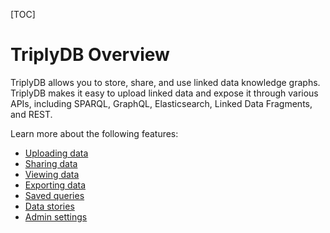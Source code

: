 [TOC]

# TriplyDB Overview

TriplyDB allows you to store, share, and use linked data knowledge graphs. TriplyDB makes it easy to upload linked data and expose it through various APIs, including SPARQL, GraphQL, Elasticsearch, Linked Data Fragments, and REST.

Learn more about the following features:

- [Uploading data](./uploading-data/index.md)
- [Sharing data](./publishing-data/index.md)
- [Viewing data](./viewing-data/index.md)
- [Exporting data](./exporting-data/index.md)
- [Saved queries](./saved-queries/index.md)
- [Data stories](./data-stories/index.md)
- [Admin settings](./admin-settings-pages/index.md)

<!--
configure APIs
reference:
access levels
markdown support
-->
